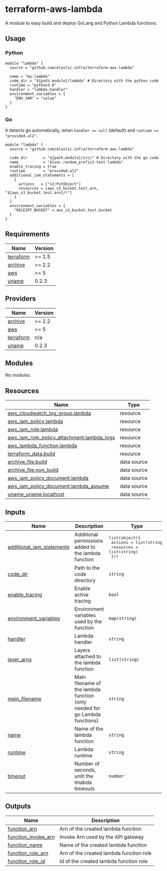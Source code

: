 # terraform-aws-lambda

A module to easy build and deploy GoLang and Python Lambda functions.

## Usage

### Python

```hcl
module "lambda" {
  source = "github.com/elastic-infra/terraform-aws-lambda"

  name = "my-lambda"
  code_dir = "${path.module}/lambda" # Directory with the python code
  runtime = "python3.8"
  handler = "lambda.handler"
  environment_variables = {
    "ENV_VAR" = "value"
  }
}
```

### Go

It detects go automatically, when `handler == null` (default) and `runtime == "provided.al2"`. 

```hcl
module "lambda" {
  source = "github.com/elastic-infra/terraform-aws-lambda"

  code_dir       = "${path.module}/src/" # Directory with the go code
  name           = "${var.random_prefix}-test-lambda"
  enable_tracing = true
  runtime        = "provided.al2"
  additional_iam_statements = [
    {
      actions   = ["s3:PutObject"]
      resources = [aws_s3_bucket.test.arn, "${aws_s3_bucket.test.arn}/*"]
    }
  ]
  environment_variables = {
    "RECEIPT_BUCKET" = aws_s3_bucket.test.bucket
  }
}
```

<!-- BEGIN_TF_DOCS -->
## Requirements

| Name | Version |
|------|---------|
| <a name="requirement_terraform"></a> [terraform](#requirement\_terraform) | >= 1.5 |
| <a name="requirement_archive"></a> [archive](#requirement\_archive) | >= 2.2 |
| <a name="requirement_aws"></a> [aws](#requirement\_aws) | >= 5 |
| <a name="requirement_uname"></a> [uname](#requirement\_uname) | 0.2.3 |

## Providers

| Name | Version |
|------|---------|
| <a name="provider_archive"></a> [archive](#provider\_archive) | >= 2.2 |
| <a name="provider_aws"></a> [aws](#provider\_aws) | >= 5 |
| <a name="provider_terraform"></a> [terraform](#provider\_terraform) | n/a |
| <a name="provider_uname"></a> [uname](#provider\_uname) | 0.2.3 |

## Modules

No modules.

## Resources

| Name | Type |
|------|------|
| [aws_cloudwatch_log_group.lambda](https://registry.terraform.io/providers/hashicorp/aws/latest/docs/resources/cloudwatch_log_group) | resource |
| [aws_iam_policy.lambda](https://registry.terraform.io/providers/hashicorp/aws/latest/docs/resources/iam_policy) | resource |
| [aws_iam_role.lambda](https://registry.terraform.io/providers/hashicorp/aws/latest/docs/resources/iam_role) | resource |
| [aws_iam_role_policy_attachment.lambda_logs](https://registry.terraform.io/providers/hashicorp/aws/latest/docs/resources/iam_role_policy_attachment) | resource |
| [aws_lambda_function.lambda](https://registry.terraform.io/providers/hashicorp/aws/latest/docs/resources/lambda_function) | resource |
| [terraform_data.build](https://registry.terraform.io/providers/hashicorp/terraform/latest/docs/resources/data) | resource |
| [archive_file.build](https://registry.terraform.io/providers/hashicorp/archive/latest/docs/data-sources/file) | data source |
| [archive_file.non_build](https://registry.terraform.io/providers/hashicorp/archive/latest/docs/data-sources/file) | data source |
| [aws_iam_policy_document.lambda](https://registry.terraform.io/providers/hashicorp/aws/latest/docs/data-sources/iam_policy_document) | data source |
| [aws_iam_policy_document.lambda_assume](https://registry.terraform.io/providers/hashicorp/aws/latest/docs/data-sources/iam_policy_document) | data source |
| [uname_uname.localhost](https://registry.terraform.io/providers/julienlevasseur/uname/0.2.3/docs/data-sources/uname) | data source |

## Inputs

| Name | Description | Type | Default | Required |
|------|-------------|------|---------|:--------:|
| <a name="input_additional_iam_statements"></a> [additional\_iam\_statements](#input\_additional\_iam\_statements) | Additional permissions added to the lambda function | <pre>list(object({<br/>    actions   = list(string)<br/>    resources = list(string)<br/>  }))</pre> | `[]` | no |
| <a name="input_code_dir"></a> [code\_dir](#input\_code\_dir) | Path to the code directory | `string` | n/a | yes |
| <a name="input_enable_tracing"></a> [enable\_tracing](#input\_enable\_tracing) | Enable active tracing | `bool` | `false` | no |
| <a name="input_environment_variables"></a> [environment\_variables](#input\_environment\_variables) | Environment variables used by the function | `map(string)` | `{}` | no |
| <a name="input_handler"></a> [handler](#input\_handler) | Lambda handler | `string` | `null` | no |
| <a name="input_layer_arns"></a> [layer\_arns](#input\_layer\_arns) | Layers attached to the lambda function | `list(string)` | `[]` | no |
| <a name="input_main_filename"></a> [main\_filename](#input\_main\_filename) | Main filename of the lambda function (only needed for go Lambda functions) | `string` | `"main.go"` | no |
| <a name="input_name"></a> [name](#input\_name) | Name of the lambda function | `string` | n/a | yes |
| <a name="input_runtime"></a> [runtime](#input\_runtime) | Lambda runtime | `string` | `"provided.al2"` | no |
| <a name="input_timeout"></a> [timeout](#input\_timeout) | Number of seconds, unitl the lmabda timeouts | `number` | `3` | no |

## Outputs

| Name | Description |
|------|-------------|
| <a name="output_function_arn"></a> [function\_arn](#output\_function\_arn) | Arn of the created lambda function |
| <a name="output_function_invoke_arn"></a> [function\_invoke\_arn](#output\_function\_invoke\_arn) | Invoke Arn used by the API gateway |
| <a name="output_function_name"></a> [function\_name](#output\_function\_name) | Name of the created lambda function |
| <a name="output_function_role_arn"></a> [function\_role\_arn](#output\_function\_role\_arn) | Arn of the created lambda function role |
| <a name="output_function_role_id"></a> [function\_role\_id](#output\_function\_role\_id) | Id of the created lambda function role |
<!-- END_TF_DOCS -->
